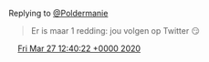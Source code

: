Replying to [@Poldermanie](https://twitter.com/Poldermanie/status/1243260592946847745)

> Er is maar 1 redding: jou volgen op Twitter 😏

<img src="../../media/tweet.ico" width="12" /> [Fri Mar 27 12:40:22 +0000 2020](https://twitter.com/DromerDenker/status/1243518221581529088)
